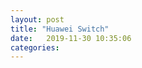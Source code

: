 ```yaml
---
layout: post
title: "Huawei Switch" 
date:   2019-11-30 10:35:06
categories: 
---
```


<!-- more -->
